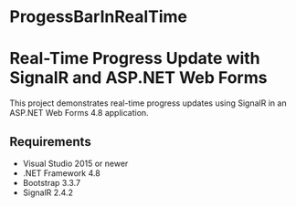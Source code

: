 # ProgessBarInRealTime

# Real-Time Progress Update with SignalR and ASP.NET Web Forms

This project demonstrates real-time progress updates using SignalR in an ASP.NET Web Forms 4.8 application.

## Requirements

- Visual Studio 2015 or newer
- .NET Framework 4.8
- Bootstrap 3.3.7
- SignalR 2.4.2
